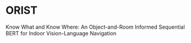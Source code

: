# ORIST
Know What and Know Where: An Object-and-Room Informed Sequential BERT for Indoor Vision-Language Navigation
